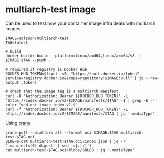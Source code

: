 # multiarch-test image

Can be used to test how your container image infra deals with multiarch images.

```
IMAGE=solsson/multiarch-test
TAG=latest

# build
docker buildx build --platform=linux/amd64,linux/arm64/v8 -t $IMAGE:$TAG --push .

# required if registry is Docker Hub
DOCKER_HUB_TOKEN=$(curl -sSL "https://auth.docker.io/token?service=registry.docker.io&scope=repository:$IMAGE:pull" | jq --raw-output .token)

# check that the image tag is a multiarch manifest
curl -H "Authorization: Bearer ${DOCKER_HUB_TOKEN}" -L "https://index.docker.io/v2/$IMAGE/manifests/$TAG" -I | grep -E --color "vnd.oci.image.index.v1|$"
curl -f "Authorization: Bearer ${DOCKER_HUB_TOKEN}" -L https://index.docker.io/v2/$IMAGE/manifests/$TAG | jq '.mediaType'
```

Using [crane](https://github.com/google/go-containerregistry):

```
crane pull --platform all --format oci $IMAGE:$TAG multiarch-test-$TAG.oci
BLOB=$(cat multiarch-test-$TAG.oci/index.json | jq -r '.manifests[0].digest' | sed 's|:|/|')
cat multiarch-test-$TAG.oci/blobs/$BLOB | jq '.mediaType'
```
